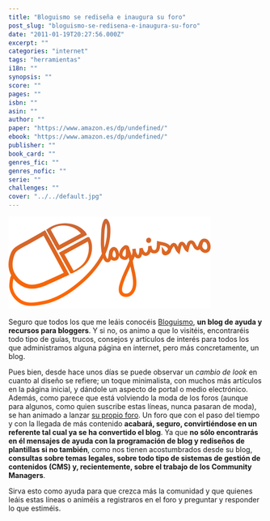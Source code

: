 ```yaml
---
title: "Bloguismo se rediseña e inaugura su foro"
post_slug: "bloguismo-se-redisena-e-inaugura-su-foro"
date: "2011-01-19T20:27:56.000Z"
excerpt: ""
categories: "internet"
tags: "herramientas"
i18n: ""
synopsis: ""
score: ""
pages: ""
isbn: ""
asin: ""
author: ""
paper: "https://www.amazon.es/dp/undefined/"
ebook: "https://www.amazon.es/dp/undefined/"
publisher: ""
book_card: ""
genres_fic: ""
genres_nofic: ""
serie: ""
challenges: ""
cover: "../../default.jpg"
---
```


![](images/bloguismo.png "bloguismo")

Seguro que todos los que me leáis conocéis [Bloguismo](http://www.bloguismo.com/), **un blog de ayuda y recursos para bloggers**. Y si no, os animo a que lo visitéis, encontraréis todo tipo de guías, trucos, consejos y artículos de interés para todos los que administramos alguna página en internet, pero más concretamente, un blog.

Pues bien, desde hace unos días se puede observar un _cambio de look_ en cuanto al diseño se refiere; un toque minimalista, con muchos más artículos en la página inicial, y dándole un aspecto de portal o medio electrónico. Además, como parece que está volviendo la moda de los foros (aunque para algunos, como quien suscribe estas líneas, nunca pasaran de moda), se han animado a lanzar [su propio foro](http://www.bloguismo.com/foro). Un foro que con el paso del tiempo y con la llegada de más contenido **acabará, seguro, convirtiéndose en un referente tal cual ya se ha convertido el blog**. Ya que **no sólo encontrarás en él mensajes de ayuda con la programación de blog y rediseños de plantillas si no también**, como nos tienen acostumbrados desde su blog, **consultas sobre temas legales, sobre todo tipo de sistemas de gestión de contenidos (CMS) y, recientemente, sobre el trabajo de los Community Managers**.

Sirva esto como ayuda para que crezca más la comunidad y que quienes leáis estas líneas o animéis a registraros en el foro y preguntar y responder lo que estiméis.
